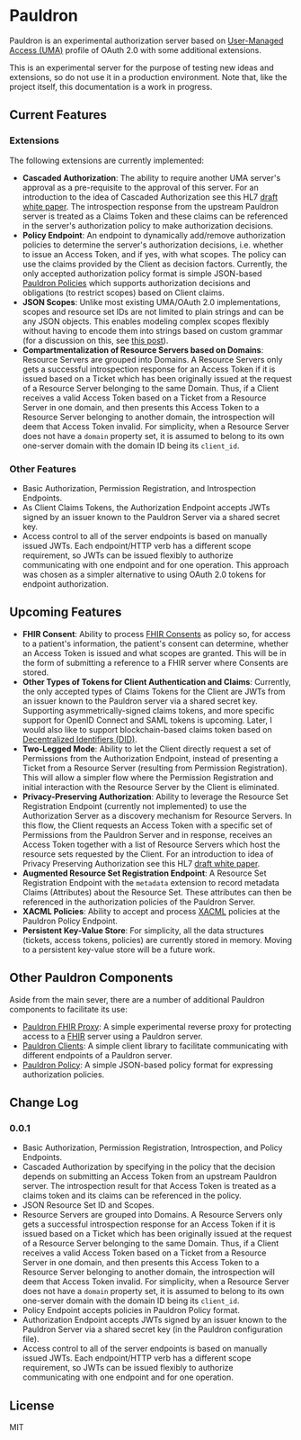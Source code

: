 # Pauldron
Pauldron is an experimental authorization server based on [User-Managed Access (UMA)](https://docs.kantarainitiative.org/uma/ed/uma-core-2.0-01.html) profile of OAuth 2.0 with some additional extensions. 

This is an experimental server for the purpose of testing new ideas and extensions, so do not use it in a production environment. Note that, like the project itself, this documentation is a work in progress.

## Current Features

### Extensions
The following extensions are currently implemented:

- **Cascaded Authorization**: The ability to require another UMA server's approval as a pre-requisite to the approval of this server. For an introduction to the idea of Cascaded Authorization see this HL7 [draft white paper](https://gforge.hl7.org/gf/project/security/docman/Security%20FHIR/FHIR%20Security%20Connectathon/Cascaded_Authorization-2018-01-15.pdf). The introspection response from the upstream Pauldron server is treated as a Claims Token and these claims can be referenced in the server's authorization policy to make authorization decisions. 
- **Policy Endpoint**: An endpoint to dynamically add/remove authorization policies to determine the server's authorization decisions, i.e. whether to issue an Access Token, and if yes, with what scopes. The policy can use the claims provided by the Client as decision factors. 
Currently, the only accepted authorization policy format is simple JSON-based [Pauldron Policies](https://github.com/mojitoholic/pauldron-policy) which supports authorization decisions and obligations (to restrict scopes) based on Client claims.
- **JSON Scopes**: Unlike most existing UMA/OAuth 2.0 implementations, scopes and resource set IDs are not limited to plain strings and can be any JSON objects. This enables modeling complex scopes flexibly without having to encode them into strings based on custom grammar (for a discussion on this, see [this post](https://medium.com/@jafarim/using-json-to-model-complex-oauth-scopes-fa8a054b2a28)).
- **Compartmentalization of Resource Servers based on Domains**: Resource Servers are grouped into Domains. A Resource Servers only gets a successful introspection response for an Access Token if it is issued based on a Ticket which has been originally issued at the request of a Resource Server belonging to the same Domain. Thus, if a Client receives a valid Access Token based on a Ticket from a Resource Server in one domain, and then presents this Access Token to a Resource Server belonging to another domain, the introspection will deem that Access Token invalid. For simplicity, when a Resource Server does not have a `domain` property set, it is assumed to belong to its own one-server domain with the domain ID being its `client_id`. 


### Other Features
- Basic Authorization, Permission Registration, and Introspection Endpoints.
- As Client Claims Tokens, the Authorization Endpoint accepts JWTs signed by an issuer known to the Pauldron Server via a shared secret key.
- Access control to all of the server endpoints is based on manually issued JWTs. Each endpoint/HTTP verb has a different scope requirement, so JWTs can be issued flexibly to authorize communicating with one endpoint and for one operation. This approach was chosen as a simpler alternative to using OAuth 2.0 tokens for endpoint authorization.


## Upcoming Features

- **FHIR Consent**: Ability to process [FHIR Consents](https://www.hl7.org/fhir/consent.html) as policy so, for access to a patient's information, the patient's consent can determine, whether an Access Token is issued and what scopes are granted. This will be in the form of submitting a reference to a FHIR server where Consents are stored.
- **Other Types of Tokens for Client Authentication and Claims**: Currently, the only accepted types of Claims Tokens for the Client are JWTs from an issuer known to the Pauldron server via a shared secret key. Supporting asymmetrically-signed claims tokens, and more specific support for OpenID Connect and SAML tokens is upcoming. Later, I would also like to support blockchain-based claims token based on [Decentralized Identifiers (DID)](https://w3c-ccg.github.io/did-spec/#service-endpoints).
- **Two-Legged Mode**: Ability to let the Client directly request a set of Permissions from the Authorization Endpoint, instead of presenting a Ticket from a Resource Server (resulting from Permission Registration). This will allow a simpler flow where the Permission Registration and initial interaction with the Resource Server by the Client is eliminated. 
- **Privacy-Preserving Authorization**: Ability to leverage the Resource Set Registration Endpoint (currently not implemented) to use the Authorization Server as a discovery mechanism for Resource Servers. In this flow, the Client requests an Access Token with a specific set of Permissions from the Pauldron Server and in response, receives an Access Token together with a list of Resource Servers which host the resource sets requested by the Client. For an introduction to idea of Privacy Preserving Authorization see this HL7 [draft white paper](https://gforge.hl7.org/gf/project/security/docman/Security%20FHIR/FHIR%20Security%20Connectathon/Privacy_Preserving_Authorization-2018-01-15.pdf). 
- **Augmented Resource Set Registration Endpoint**: A Resource Set Registration Endpoint with the `metadata` extension to record metadata Claims (Attributes) about the Resource Set. These attributes can then be referenced in the authorization policies of the Pauldron Server.
- **XACML Policies**: Ability to accept and process [XACML](http://docs.oasis-open.org/xacml/3.0/xacml-3.0-core-spec-os-en.html) policies at the Pauldron Policy Endpoint.
- **Persistent Key-Value Store**: For simplicity, all the data structures (tickets, access tokens, policies) are currently stored in memory. Moving to a persistent key-value store will be a future work.

## Other Pauldron Components
Aside from the main sever, there are a number of additional Pauldron components to facilitate its use:

- [Pauldron FHIR Proxy](https://github.com/mojitoholic/pauldron-fhir-proxy): A simple experimental reverse proxy for protecting access to a [FHIR](https://www.hl7.org/fhir) server using a Pauldron server. 
- [Pauldron Clients](https://github.com/mojitoholic/pauldron-clients): A simple  client library to facilitate communicating with different endpoints of a Pauldron server.
- [Pauldron Policy](https://github.com/mojitoholic/pauldron-policy): A simple JSON-based policy format for expressing authorization policies. 

## Change Log
### 0.0.1 
- Basic Authorization, Permission Registration, Introspection, and Policy Endpoints.
- Cascaded Authorization by specifying in the policy that the decision depends on submitting an Access Token from an upstream Pauldron server. The introspection result for that Access Token is treated as a claims token and its claims can be referenced in the policy. 
- JSON Resource Set ID and Scopes. 
- Resource Servers are grouped into Domains. A Resource Servers only gets a successful introspection response for an Access Token if it is issued based on a Ticket which has been originally issued at the request of a Resource Server belonging to the same Domain. Thus, if a Client receives a valid Access Token based on a Ticket from a Resource Server in one domain, and then presents this Access Token to a Resource Server belonging to another domain, the introspection will deem that Access Token invalid. For simplicity, when a Resource Server does not have a `domain` property set, it is assumed to belong to its own one-server domain with the domain ID being its `client_id`. 
- Policy Endpoint accepts policies in Pauldron Policy format.
- Authorization Endpoint accepts JWTs signed by an issuer known to the Pauldron Server via a shared secret key (in the Pauldron configuration file).
- Access control to all of the server endpoints is based on manually issued JWTs. Each endpoint/HTTP verb has a different scope requirement, so JWTs can be issued flexibly to authorize communicating with one endpoint and for one operation. 
   

## License
MIT